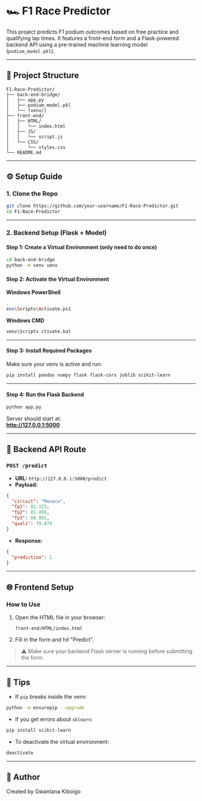 # 🏎️ F1 Race Predictor

This project predicts F1 podium outcomes based on free practice and qualifying lap times. It features a front-end form and a Flask-powered backend API using a pre-trained machine learning model (`podium_model.pkl`).

---

## 📁 Project Structure

```
F1-Race-Predictor/
├── back-end-bridge/
│   ├── app.py
│   ├── podium_model.pkl
│   └── (venv/)
├── front-end/
│   ├── HTML/
│   │   └── index.html
│   ├── JS/
│   │   └── script.js
│   └── CSS/
│       └── styles.css
└── README.md
```

---

## ⚙️ Setup Guide

### 1. Clone the Repo

```bash
git clone https://github.com/your-username/F1-Race-Predictor.git
cd F1-Race-Predictor
```

---

### 2. Backend Setup (Flask + Model)

#### Step 1: Create a Virtual Environment (only need to do once)

```bash
cd back-end-bridge
python -m venv venv
```

#### Step 2: Activate the Virtual Environment

**Windows PowerShell**
```bash
.
env\Scripts\Activate.ps1
```

**Windows CMD**
```cmd
venv\Scripts ctivate.bat
```

---

#### Step 3: Install Required Packages

Make sure your venv is active and run:

```bash
pip install pandas numpy flask flask-cors joblib scikit-learn
```

---

#### Step 4: Run the Flask Backend

```bash
python app.py
```

Server should start at:  
**http://127.0.0.1:5000**

---

## 🧠 Backend API Route

### `POST /predict`

- **URL:** `http://127.0.0.1:5000/predict`
- **Payload:**

```json
{
  "circuit": "Monaco",
  "fp1": 82.123,
  "fp2": 81.456,
  "fp3": 80.891,
  "quali": 79.874
}
```

- **Response:**

```json
{
  "prediction": 1
}
```

---

## 🌐 Frontend Setup

### How to Use

1. Open the HTML file in your browser:
   ```
   front-end/HTML/index.html
   ```

2. Fill in the form and hit "Predict".

> ⚠️ Make sure your backend Flask server is running before submitting the form.

---

## 🧼 Tips

- If `pip` breaks inside the venv:
```bash
python -m ensurepip --upgrade
```

- If you get errors about `sklearn`:
```bash
pip install scikit-learn
```

- To deactivate the virtual environment:
```bash
deactivate
```

---

## 👤 Author

Created by Gwantana Kiboigo
